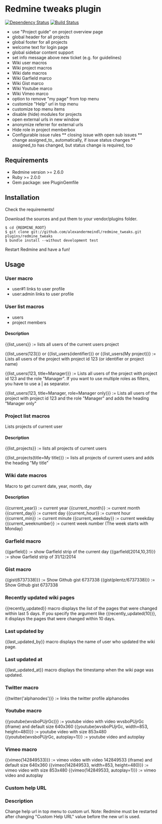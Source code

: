 # Redmine tweaks plugin

[![Dependency Status](https://gemnasium.com/alexandermeindl/redmine_tweaks.svg)](https://gemnasium.com/alexandermeindl/redmine_tweaks) [![Build Status](https://drone.io/github.com/alexandermeindl/redmine_tweaks/status.png)](https://drone.io/github.com/alexandermeindl/redmine_tweaks/latest)

* use "Project guide" on project overview page
* global header for all projects
* global footer for all projects
* welcome text for login page
* global sidebar content support
* set info message above new ticket (e.g. for guidelines)
* Wiki user macros
* Wiki project macros
* Wiki date macros
* Wiki Garfield marco
* Wiki Gist marco
* Wiki Youtube marco
* Wiki Vimeo marco
* option to remove "my page" from top menu
* customize "Help" url in top menu
* customize top menu items
* disable (hide) modules for projects
* open external urls in new window
* anonymize referrer for external urls
* Hide role in project memberbox
* Configurable issue rules
** closing issue with open sub issues
** change assigned_to_ automatically, if issue status changes
** assigned_to has changed, but status change is required, too

## Requirements

* Redmine version >= 2.6.0
* Ruby >= 2.0.0
* Gem package: see PluginGemfile

## Installation

Check the requirements!

Download the sources and put them to your vendor/plugins folder.

    $ cd {REDMINE_ROOT}
    $ git clone git://github.com/alexandermeindl/redmine_tweaks.git plugins/redmine_tweaks
    $ bundle install --without development test

Restart Redmine and have a fun!


## Usage

### User macro

* user#1 links to user profile
* user:admin links to user profile

### User list macros

* users
* project members

#### Description

{{list_users}} := lists all users of the current users project

{{list_users(123)}} or {{list_users(identifier)}} or {{list_users(My project)}} := Lists all users of the project with project id 123 (or identifier or project name)

{{list_users(123, title=Manager)}} := Lists all users of the project with project id 123 and the role "Manager". If you want to use multiple roles as filters, you have to use a | as separator.

{{list_users(123, title=Manager, role=Manager only)}} := Lists all users of the project with project id 123 and the role "Manager" and adds the heading "Manager only"


### Project list macros

Lists projects of current user

#### Description

{{list_projects}} := lists all projects of current users

{{list_projects(title=My title)}} := lists all projects of current users and adds the heading "My title"


### Wiki date macros

Macro to get current date, year, month, day

#### Description

{{current_year}} := current year
{{current_month}} := current month
{{current_day}} := current day
{{current_hour}} := current hour
{{current_min}} := current minute
{{current_weekday}} := current weekday
{{current_weeknumber}} := current week number (The week starts with Monday)

### Garfield macro

{{garfield}} := show Garfield strip of the current day
{{garfield(2014,10,31)}} := show Garfield strip of 31/12/2014

### Gist macro

{{gist(6737338)}} := Show Github gist 6737338
{{gist(plentz/6737338)}} := Show Github gist 6737338

### Recently updated wiki pages

{{recently_updated}} macro displays the list of the pages that were changed within last 5 days. If you specify the argument like {{recently_updated(10)}}, it displays the pages that were changed within 10 days.

### Last updated by
{{last_updated_by}} macro displays the name of user who updated the wiki page.

### Last updated at
{{last_updated_at}} macro displays the timestamp when the wiki page was updated.

### Twitter macro

{{twitter('alphanodes')}} := links the twitter profile alphanodes

### Youtube macro

{{youtube(wvsboPUjrGc)}} := youtube video with video wvsboPUjrGc (iframe) and default size 640x360
{{youtube(wvsboPUjrGc, width=853, height=480)}} := youtube video with size 853x480
{{youtube(wvsboPUjrGc, autoplay=1)}} := youtube video and autoplay

### Vimeo macro

{{vimeo(142849533)}} := vimeo video with video 142849533 (iframe) and default size 640x360
{{vimeo(142849533, width=853, height=480)}} := vimeo video with size 853x480
{{vimeo(142849533, autoplay=1)}} := vimeo video and autoplay

### Custom help URL

### Description

Change help url in top menu to custom url.
Note: Redmine must be restarted after changing "Custom Help URL"</tt> value before the new url is used.
